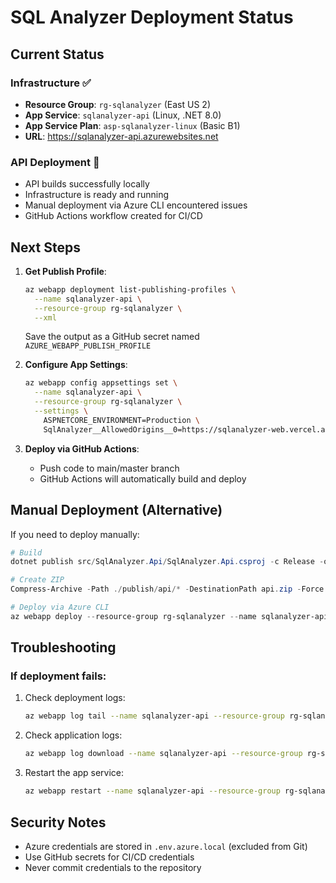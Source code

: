 # SQL Analyzer Deployment Status

## Current Status

### Infrastructure ✅
- **Resource Group**: `rg-sqlanalyzer` (East US 2)
- **App Service**: `sqlanalyzer-api` (Linux, .NET 8.0)
- **App Service Plan**: `asp-sqlanalyzer-linux` (Basic B1)
- **URL**: https://sqlanalyzer-api.azurewebsites.net

### API Deployment 🚧
- API builds successfully locally
- Infrastructure is ready and running
- Manual deployment via Azure CLI encountered issues
- GitHub Actions workflow created for CI/CD

## Next Steps

1. **Get Publish Profile**:
   ```bash
   az webapp deployment list-publishing-profiles \
     --name sqlanalyzer-api \
     --resource-group rg-sqlanalyzer \
     --xml
   ```
   Save the output as a GitHub secret named `AZURE_WEBAPP_PUBLISH_PROFILE`

2. **Configure App Settings**:
   ```bash
   az webapp config appsettings set \
     --name sqlanalyzer-api \
     --resource-group rg-sqlanalyzer \
     --settings \
       ASPNETCORE_ENVIRONMENT=Production \
       SqlAnalyzer__AllowedOrigins__0=https://sqlanalyzer-web.vercel.app
   ```

3. **Deploy via GitHub Actions**:
   - Push code to main/master branch
   - GitHub Actions will automatically build and deploy

## Manual Deployment (Alternative)

If you need to deploy manually:

```powershell
# Build
dotnet publish src/SqlAnalyzer.Api/SqlAnalyzer.Api.csproj -c Release -o ./publish/api

# Create ZIP
Compress-Archive -Path ./publish/api/* -DestinationPath api.zip -Force

# Deploy via Azure CLI
az webapp deploy --resource-group rg-sqlanalyzer --name sqlanalyzer-api --src-path api.zip --type zip
```

## Troubleshooting

### If deployment fails:
1. Check deployment logs:
   ```bash
   az webapp log tail --name sqlanalyzer-api --resource-group rg-sqlanalyzer
   ```

2. Check application logs:
   ```bash
   az webapp log download --name sqlanalyzer-api --resource-group rg-sqlanalyzer
   ```

3. Restart the app service:
   ```bash
   az webapp restart --name sqlanalyzer-api --resource-group rg-sqlanalyzer
   ```

## Security Notes

- Azure credentials are stored in `.env.azure.local` (excluded from Git)
- Use GitHub secrets for CI/CD credentials
- Never commit credentials to the repository